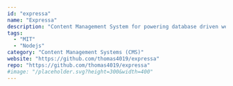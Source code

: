 ```yaml
---
id: "expressa"
name: "Expressa"
description: "Content Management System for powering database driven websites using JSON schemas. Provides permission management and automatic REST APIs."
tags:
  - "MIT"
  - "Nodejs"
category: "Content Management Systems (CMS)"
website: "https://github.com/thomas4019/expressa"
repo: "https://github.com/thomas4019/expressa"
#image: "/placeholder.svg?height=300&width=400"
---
```


